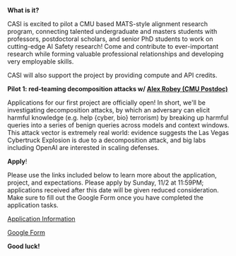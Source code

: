 **What is it?**

CASI is excited to pilot a CMU based MATS-style alignment research program, connecting talented undergraduate and masters students with professors, postdoctoral scholars, and senior PhD students to work on cutting-edge AI Safety research! Come and contribute to ever-important research while forming valuable professional relationships and developing very employable skills.

CASI will also support the project by providing compute and API credits.

**Pilot 1: red-teaming decomposition attacks w/ [Alex Robey (CMU Postdoc)](https://arobey1.github.io/)**

Applications for our first project are officially open! In short, we'll be investigating decomposition attacks, by which an adversary can elicit harmful knowledge (e.g. help {cyber, bio} terrorism) by breaking up harmful queries into a series of benign queries across models and context windows. This attack vector is extremely real world: evidence suggests the Las Vegas Cybertruck Explosion is due to a decomposition attack, and big labs including OpenAI are interested in scaling defenses.

**Apply**!

Please use the links included below to learn more about the application, project, and expectations. Please apply by Sunday, 11/2 at 11:59PM; applications received after this date will be given reduced consideration. Make sure to fill out the Google Form once you have completed the application tasks.

[Application Information
](https://github.com/GnarlyMshtep/casi-mats-1-application/)

[Google Form
](https://docs.google.com/forms/d/e/1FAIpQLSfFYd2qV0gfI3tKSqgj9WYKaWSPm6bajqMUcP4gwA0g15To1w/viewform)


**Good luck!**

